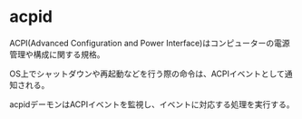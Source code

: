 # acpid

ACPI(Advanced Configuration and Power Interface)はコンピューターの電源管理や構成に関する規格。

OS上でシャットダウンや再起動などを行う際の命令は、ACPIイベントとして通知される。

acpidデーモンはACPIイベントを監視し、イベントに対応する処理を実行する。

